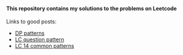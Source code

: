 #### This repository contains my solutions to the problems on Leetcode

Links to good posts:
* [DP patterns](https://leetcode.com/discuss/general-discussion/458695/dynamic-programming-patterns)
* [LC question pattern](https://sadihassan.github.io/leetlist/educative_pattern.html)
* [LC 14 common patterns](https://hackernoon.com/14-patterns-to-ace-any-coding-interview-question-c5bb3357f6ed)
